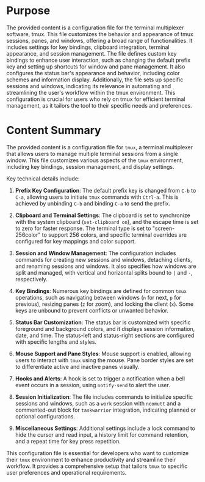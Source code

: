 # Purpose
The provided content is a configuration file for the terminal multiplexer software, tmux. This file customizes the behavior and appearance of tmux sessions, panes, and windows, offering a broad range of functionalities. It includes settings for key bindings, clipboard integration, terminal appearance, and session management. The file defines custom key bindings to enhance user interaction, such as changing the default prefix key and setting up shortcuts for window and pane management. It also configures the status bar's appearance and behavior, including color schemes and information display. Additionally, the file sets up specific sessions and windows, indicating its relevance in automating and streamlining the user's workflow within the tmux environment. This configuration is crucial for users who rely on tmux for efficient terminal management, as it tailors the tool to their specific needs and preferences.
# Content Summary
The provided content is a configuration file for `tmux`, a terminal multiplexer that allows users to manage multiple terminal sessions from a single window. This file customizes various aspects of the `tmux` environment, including key bindings, session management, and display settings.

Key technical details include:

1. **Prefix Key Configuration**: The default prefix key is changed from `C-b` to `C-a`, allowing users to initiate `tmux` commands with `Ctrl-a`. This is achieved by unbinding `C-b` and binding `C-a` to send the prefix.

2. **Clipboard and Terminal Settings**: The clipboard is set to synchronize with the system clipboard (`set-clipboard on`), and the escape time is set to zero for faster response. The terminal type is set to "screen-256color" to support 256 colors, and specific terminal overrides are configured for key mappings and color support.

3. **Session and Window Management**: The configuration includes commands for creating new sessions and windows, detaching clients, and renaming sessions and windows. It also specifies how windows are split and managed, with vertical and horizontal splits bound to `|` and `-`, respectively.

4. **Key Bindings**: Numerous key bindings are defined for common `tmux` operations, such as navigating between windows (`n` for next, `p` for previous), resizing panes (`z` for zoom), and locking the client (`x`). Some keys are unbound to prevent conflicts or unwanted behavior.

5. **Status Bar Customization**: The status bar is customized with specific foreground and background colors, and it displays session information, date, and time. The status-left and status-right sections are configured with specific lengths and styles.

6. **Mouse Support and Pane Styles**: Mouse support is enabled, allowing users to interact with `tmux` using the mouse. Pane border styles are set to differentiate active and inactive panes visually.

7. **Hooks and Alerts**: A hook is set to trigger a notification when a bell event occurs in a session, using `notify-send` to alert the user.

8. **Session Initialization**: The file includes commands to initialize specific sessions and windows, such as a `work` session with `neomutt` and a commented-out block for `taskwarrior` integration, indicating planned or optional configurations.

9. **Miscellaneous Settings**: Additional settings include a lock command to hide the cursor and read input, a history limit for command retention, and a repeat time for key press repetition.

This configuration file is essential for developers who want to customize their `tmux` environment to enhance productivity and streamline their workflow. It provides a comprehensive setup that tailors `tmux` to specific user preferences and operational requirements.
